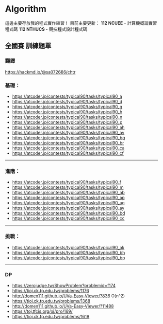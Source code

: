 # Algorithm

這邊主要存放我的程式實作練習！
目前主要更新：
**112 NCUEE** - 計算機概論實習程式碼
**112 NTHUCS** - 競技程式設計程式碼

## 全國賽 訓練題單

### 翻譯
https://hackmd.io/@sa072686/chtr

### 基礎：
- https://atcoder.jp/contests/typical90/tasks/typical90_a
- https://atcoder.jp/contests/typical90/tasks/typical90_d
- https://atcoder.jp/contests/typical90/tasks/typical90_g
- https://atcoder.jp/contests/typical90/tasks/typical90_h
- https://atcoder.jp/contests/typical90/tasks/typical90_n
- https://atcoder.jp/contests/typical90/tasks/typical90_p
- https://atcoder.jp/contests/typical90/tasks/typical90_ah
- https://atcoder.jp/contests/typical90/tasks/typical90_av
- https://atcoder.jp/contests/typical90/tasks/typical90_bq
- https://atcoder.jp/contests/typical90/tasks/typical90_br
- https://atcoder.jp/contests/typical90/tasks/typical90_ca
- https://atcoder.jp/contests/typical90/tasks/typical90_cf

---

### 進階：
- https://atcoder.jp/contests/typical90/tasks/typical90_f
- https://atcoder.jp/contests/typical90/tasks/typical90_m
- https://atcoder.jp/contests/typical90/tasks/typical90_ab
- https://atcoder.jp/contests/typical90/tasks/typical90_ap
- https://atcoder.jp/contests/typical90/tasks/typical90_aq
- https://atcoder.jp/contests/typical90/tasks/typical90_ay
- https://atcoder.jp/contests/typical90/tasks/typical90_bd
- https://atcoder.jp/contests/typical90/tasks/typical90_cc

---

### 挑戰：
- https://atcoder.jp/contests/typical90/tasks/typical90_ak
- https://atcoder.jp/contests/typical90/tasks/typical90_bh
- https://atcoder.jp/contests/typical90/tasks/typical90_bp

---

### DP
- https://zerojudge.tw/ShowProblem?problemid=f174
- https://tioj.ck.tp.edu.tw/problems/1176
- http://domen111.github.io/UVa-Easy-Viewer/?836 O(n^2)
- https://tioj.ck.tp.edu.tw/problems/1368
- http://domen111.github.io/UVa-Easy-Viewer/?11488
- https://toj.tfcis.org/oj/pro/169/
- https://tioj.ck.tp.edu.tw/problems/1618
